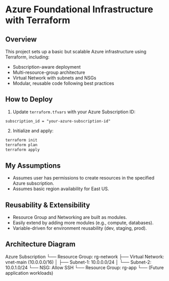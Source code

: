 
# Azure Foundational Infrastructure with Terraform

## Overview

This project sets up a basic but scalable Azure infrastructure using Terraform, including:
- Subscription-aware deployment
- Multi-resource-group architecture
- Virtual Network with subnets and NSGs
- Modular, reusable code following best practices

## How to Deploy

1. Update `terraform.tfvars` with your Azure Subscription ID:

```
subscription_id = "your-azure-subscription-id"
```

2. Initialize and apply:

```bash
terraform init
terraform plan
terraform apply
```

## My Assumptions

- Assumes user has permissions to create resources in the specified Azure subscription.
- Assumes basic region availability for East US.

## Reusability & Extensibility

- Resource Group and Networking are built as modules.
- Easily extend by adding more modules (e.g., compute, databases).
- Variable-driven for environment reusability (dev, staging, prod).

## Architecture Diagram
Azure Subscription
  └── Resource Group: rg-network
      ├── Virtual Network: vnet-main (10.0.0.0/16)
      │   ├── Subnet-1: 10.0.0.0/24
      │   └── Subnet-2: 10.0.1.0/24
      └── NSG: Allow SSH
  └── Resource Group: rg-app
      └── (Future application workloads)
